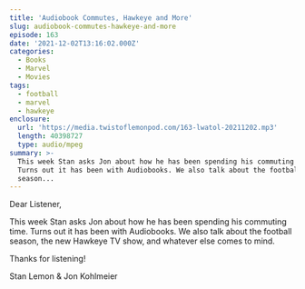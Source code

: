 ```yaml
---
title: 'Audiobook Commutes, Hawkeye and More'
slug: audiobook-commutes-hawkeye-and-more
episode: 163
date: '2021-12-02T13:16:02.000Z'
categories:
  - Books
  - Marvel
  - Movies
tags:
  - football
  - marvel
  - hawkeye
enclosure:
  url: 'https://media.twistoflemonpod.com/163-lwatol-20211202.mp3'
  length: 40398727
  type: audio/mpeg
summary: >-
  This week Stan asks Jon about how he has been spending his commuting time.
  Turns out it has been with Audiobooks. We also talk about the football
  season...
---
```


Dear Listener,

This week Stan asks Jon about how he has been spending his commuting time. Turns out it has been with Audiobooks. We also talk about the football season, the new Hawkeye TV show, and whatever else comes to mind.

Thanks for listening!

Stan Lemon & Jon Kohlmeier
